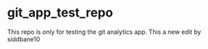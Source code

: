 # git_app_test_repo
This repo is only for testing the git analytics app.
This a new edit by siddbane10
